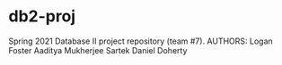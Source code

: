 # db2-proj
Spring 2021 Database II project repository (team #7).
AUTHORS:
Logan Foster
Aaditya Mukherjee
Sartek
Daniel Doherty
